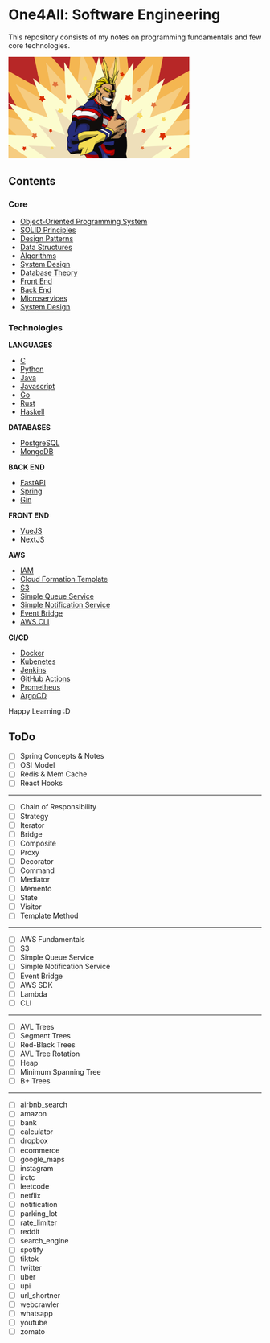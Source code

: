 # One4All: Software Engineering

This repository consists of my notes on programming fundamentals and few core technologies.

<img src='public/allmight.png' width=360>

## Contents

### Core

- [Object-Oriented Programming System](oops)
- [SOLID Principles](solid)
- [Design Patterns](designpatterns)
- [Data Structures](datastructures)
- [Algorithms](algorithms)
- [System Design](systemdesign)
- [Database Theory](databases)
- [Front End](frontend)
- [Back End](backend)
- [Microservices](microservices)
- [System Design](systemdesign)

### Technologies

**LANGUAGES**

- [C](https://github.com/sunnybeta/letmec)
- [Python](lang/python)
- [Java](lang/java)
- [Javascript](lang/javascript)
- [Go](lang/go)
- [Rust](lang/rust)
- [Haskell](lang/haskell)

**DATABASES**

- [PostgreSQL](databases/postgres)
- [MongoDB](databases/mongo)

**BACK END**

- [FastAPI](backend/fastapi)
- [Spring](backend/spring)
- [Gin](backed/gin)

**FRONT END**

- [VueJS](frontend/vue)
- [NextJS](frontend/next)

**AWS**

- [IAM](aws/iam)
- [Cloud Formation Template](aws/cft)
- [S3](aws/s3)
- [Simple Queue Service](aws/sqs)
- [Simple Notification Service](aws/sns)
- [Event Bridge](aws/eventbridge)
- [AWS CLI](aws/cli)

**CI/CD**

- [Docker](cicd/docker)
- [Kubenetes](cicd/k8s)
- [Jenkins](cicd/jenkins)
- [GitHub Actions](cicd/githubactions)
- [Prometheus](cicd/prometheus)
- [ArgoCD](cicd/argo)

Happy Learning :D

## ToDo

- [ ] Spring Concepts & Notes
- [ ] OSI Model
- [ ] Redis & Mem Cache
- [ ] React Hooks

---

- [ ] Chain of Responsibility
- [ ] Strategy
- [ ] Iterator
- [ ] Bridge
- [ ] Composite
- [ ] Proxy
- [ ] Decorator
- [ ] Command
- [ ] Mediator
- [ ] Memento
- [ ] State
- [ ] Visitor
- [ ] Template Method

---

- [ ] AWS Fundamentals 
- [ ] S3
- [ ] Simple Queue Service
- [ ] Simple Notification Service
- [ ] Event Bridge
- [ ] AWS SDK
- [ ] Lambda
- [ ] CLI

---

- [ ] AVL Trees
- [ ] Segment Trees
- [ ] Red-Black Trees
- [ ] AVL Tree Rotation
- [ ] Heap
- [ ] Minimum Spanning Tree
- [ ] B+ Trees

---

- [ ] airbnb_search
- [ ] amazon
- [ ] bank
- [ ] calculator
- [ ] dropbox
- [ ] ecommerce
- [ ] google_maps
- [ ] instagram
- [ ] irctc
- [ ] leetcode
- [ ] netflix
- [ ] notification
- [ ] parking_lot
- [ ] rate_limiter
- [ ] reddit
- [ ] search_engine
- [ ] spotify
- [ ] tiktok
- [ ] twitter
- [ ] uber
- [ ] upi
- [ ] url_shortner
- [ ] webcrawler
- [ ] whatsapp
- [ ] youtube
- [ ] zomato

